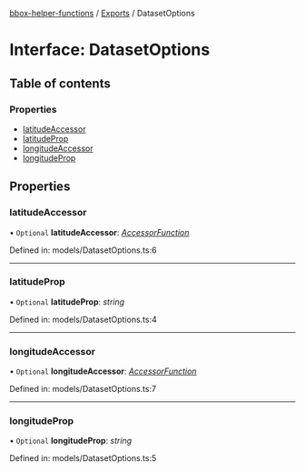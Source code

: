 [bbox-helper-functions](../README.md) / [Exports](../modules.md) / DatasetOptions

# Interface: DatasetOptions

## Table of contents

### Properties

- [latitudeAccessor](datasetoptions.md#latitudeaccessor)
- [latitudeProp](datasetoptions.md#latitudeprop)
- [longitudeAccessor](datasetoptions.md#longitudeaccessor)
- [longitudeProp](datasetoptions.md#longitudeprop)

## Properties

### latitudeAccessor

• `Optional` **latitudeAccessor**: [*AccessorFunction*](../modules.md#accessorfunction)

Defined in: models/DatasetOptions.ts:6

___

### latitudeProp

• `Optional` **latitudeProp**: *string*

Defined in: models/DatasetOptions.ts:4

___

### longitudeAccessor

• `Optional` **longitudeAccessor**: [*AccessorFunction*](../modules.md#accessorfunction)

Defined in: models/DatasetOptions.ts:7

___

### longitudeProp

• `Optional` **longitudeProp**: *string*

Defined in: models/DatasetOptions.ts:5
